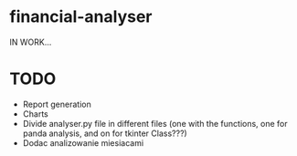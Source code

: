 # financial-analyser
IN WORK...
# TODO
- Report generation
- Charts
- Divide analyser.py file in different files (one with the functions, one for 
  panda analysis, and on for tkinter Class???)
- Dodac analizowanie miesiacami